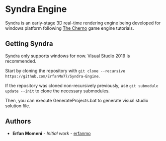 # Syndra Engine
Syndra is an early-stage 3D real-time rendering engine being developed for windows platform following [The Cherno](https://www.youtube.com/channel/UCQ-W1KE9EYfdxhL6S4twUNw) game engine tutorials.

## Getting Syndra
Syndra only supports windows for now.
Visual Studio 2019 is recommended.

Start by cloning the repository with `git clone --recursive https://github.com/ErfanMo77/Syndra-Engine`.

If the repository was cloned non-recursively previously, use `git submodule update --init` to clone the necessary submodules.

Then, you can execute GenerateProjects.bat to generate visual studio solution file.

## Authors

* **Erfan Momeni** - *Initial work* - [erfanmo](https://github.com/ErfanMo77)

